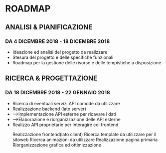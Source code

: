 <h1>ROADMAP</h1>

<h2>ANALISI & PIANIFICAZIONE</h2>
<h3>DA 4 DICEMBRE 2018 - 18 DICEMBRE 2018</h3>
<ul>
  <li>Ideazione ed analisi del progetto da realizzare</li>
  <li>Stesura del progetto e delle specifiche funzionali</li>
  <li>Roadmap per la gestione delle risorse e delle tempistiche a disposizione</li>
</ul>

<h2>RICERCA & PROGETTAZIONE</h2>
<h3>DA 18 DICEMBRE 2018 - 22 GENNAIO 2018</h3>

<ul>
  <li>Ricerca di eventuali servizi API comode da utilizzare</li>
  <li>Realizzazione backend (lato server)</li>
  <li>-->Implementazione API esterne per ricavare i dati</li>
  <li>-->Elaborazione e riorganizzazione delle API esterne</li>
  <li>Realizzo API proprietarie per interagire col frontend</li>

Realizzazione frontend(lato client)
Ricerca template da utilizzare per il sitoweb
Ricerca animazioni da utilizzare
Realizzazione pagina primaria
Riorganizzazione grafica ed ottimizzazione
